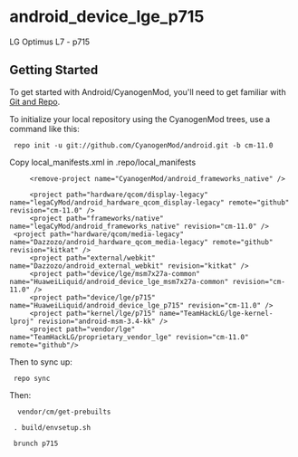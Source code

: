 android_device_lge_p715
=======================

LG Optimus L7 - p715

Getting Started
---------------

To get started with Android/CyanogenMod, you'll need to get
familiar with [Git and Repo](http://source.android.com/source/using-repo.html).

To initialize your local repository using the CyanogenMod trees, use a command like this:

     repo init -u git://github.com/CyanogenMod/android.git -b cm-11.0

Copy local_manifests.xml in .repo/local_manifests


<?xml version="1.0" encoding="UTF-8"?> 
         <remove-project name="CyanogenMod/android_frameworks_native" />
     
    	 <project path="hardware/qcom/display-legacy" name="legaCyMod/android_hardware_qcom_display-legacy" remote="github" revision="cm-11.0" />
         <project path="frameworks/native" name="legaCyMod/android_frameworks_native" revision="cm-11.0" />
	 <project path="hardware/qcom/media-legacy" name="Dazzozo/android_hardware_qcom_media-legacy" remote="github" revision="kitkat" />
         <project path="external/webkit" name="Dazzozo/android_external_webkit" revision="kitkat" />
         <project path="device/lge/msm7x27a-common" name="HuaweiLiquid/android_device_lge_msm7x27a-common" revision="cm-11.0" />
         <project path="device/lge/p715" name="HuaweiLiquid/android_device_lge_p715" revision="cm-11.0" />
         <project path="kernel/lge/p715" name="TeamHackLG/lge-kernel-lproj" revision="android-msm-3.4-kk" />
         <project path="vendor/lge" name="TeamHackLG/proprietary_vendor_lge" revision="cm-11.0" remote="github"/>
 
</manifest>

Then to sync up:

     repo sync
    
Then:    

      vendor/cm/get-prebuilts
    
     . build/envsetup.sh

     brunch p715
